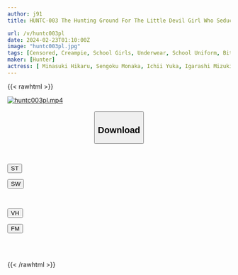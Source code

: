 ```yaml
---
author: j91
title: HUNTC-003 The Hunting Ground For The Little Devil Girl Who Seduces You With Her Panty Shots Is The Library! I Saw The Panty Shots Of Female Students In The Library! When I Felt Lucky, I Kept Making Eye Contact With Girls. And The Female Students

url: /v/huntc003pl
date: 2024-02-23T01:10:00Z
image: "huntc003pl.jpg"
tags: [Censored, Creampie, School Girls, Underwear, School Uniform, Bitch	]
maker: [Hunter]
actress: [ Minasuki Hikaru, Sengoku Monaka, Ichii Yuka, Igarashi Mizuki, Uchida Sumire ]
---
```



{{< rawhtml >}}

<div class="video" data-videoid="BQoaaX30OYHye6R">
    <a href="javascript:;">
        <img src="/v/huntc003pl/huntc003pl.jpg" width="WIDTH" height="HEIGHT" alt="huntc003pl.mp4" loading="lazy">
    </a>
</div>

<script type="text/javascript" src="https://j91.asia/asset/on-demand-st.js"></script>

<br>
  <link rel="stylesheet" href="https://j91.asia/asset/bs5.css">
  
  <center>
  <button class="btn btn-primary" type="button" data-bs-toggle="collapse" data-bs-target=".multi-collapse" aria-expanded="false" aria-controls="multiCollapseExample1 multiCollapseExample2"><h2>Download</h2></button></center>
</p>
<div class="row">
  <div class="col">
    <div class="collapse multi-collapse" id="multiCollapseExample1">
      <div class="card card-body">
	      	      <br>
<div class="buttons">  
<p><a href="https://streamtape.to/v/BQoaaX30OYHye6R" target="_blank"><button class="btn-hover color-3"><i class="fa fa-download"></i> ST</button></a></p>
<p><a href="https://cdnwish.com/r9g6ys7b8qt6" target="_blank"><button class="btn-hover color-2"><i class="fa fa-download"></i> SW</button></a></p></div>
    </div>
  </div>
</div>
  <div class="col">
    <div class="collapse multi-collapse" id="multiCollapseExample2">
      <div class="card card-body">
	      <br>
<div class="buttons">
<p><a href="https://vidhidepro.com/f/gytioyxh3d82"><button class="btn-hover color-9"><i class="fa fa-download"></i> VH</button></a></p>
<p><a href="https://filemoon.sx/d/r98p0d3grz9z"><button class="btn-hover color-8"><i class="fa fa-download"></i> FM</button></a></p></div>
<br><br>
      </div>
    </div>
  </div>
</div>

{{< /rawhtml >}}